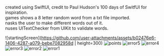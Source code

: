 created using SwiftUI, credit to Paul Hudson's 100 days of SwitfUI for inspiration.<br />
games shows a 8 letter random word from a txt file imported.<br />
nasks the user to make different words out of it.<br /> 
nuses UITextChecker from UIKit to validate words.<br /> 

![startingScreen](https://github.com/user-attachments/assets/b02476e6-1406-4287-a079-bebe7082958d | height=300)
![points](https://github.com/user-attachments/assets/84682e9f-df79-45dc-b83f-23369c8784b6)
![error5](https://github.com/user-attachments/assets/8473a1d6-0b08-484a-af91-f88245c4c02f)
![error4](https://github.com/user-attachments/assets/519fd67b-fcad-4d18-ab0d-f5c930744710)
![error3](https://github.com/user-attachments/assets/46a2bd2e-fa04-4679-be97-15e4ce5a7bc1)
![error2](https://github.com/user-attachments/assets/22454d09-a841-4afd-9c79-c342d87e4119)
![error1](https://github.com/user-attachments/assets/a8eac48e-6337-406f-8b04-0104601980f4)
